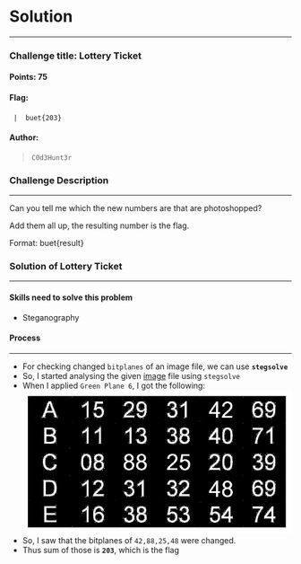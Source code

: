 # Solution

---

### Challenge title: Lottery Ticket

#### Points: 75

#### Flag:

```
 |  buet{203}
```

#### Author:

> ```
> C0d3Hunt3r
> ```

### Challenge Description

---

Can you tell me which the new numbers are that are photoshopped?

Add them all up, the resulting number is the flag.

Format: buet{result}	

### Solution of Lottery Ticket

---

#### Skills need to solve this problem

+ Steganography

#### Process

---

+ For checking changed `bitplanes` of an image file, we can use **`stegsolve`**
+ So, I started analysing the given [image](./lotteryticket.jpg) file using `stegsolve`
+ When I applied `Green Plane 6`, I got the following:
![solve](./Photos/solve.PNG)
+ So, I saw that the bitplanes of `42,88,25,48` were changed.
+ Thus sum of those is **`203`**, which is the flag